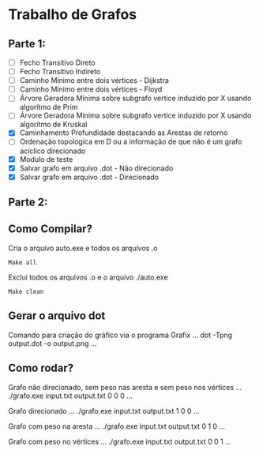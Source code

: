 # Trabalho de Grafos
## Parte 1:

- [ ] Fecho Transitivo Direto
- [ ] Fecho Transitivo Indireto
- [ ] Caminho Mínimo entre dois vértices - Dijkstra
- [ ] Caminho Mínimo entre dois vértices - Floyd
- [ ] Árvore Geradora Mínima sobre subgrafo vertice induzido por X usando algorítmo de Prim
- [ ] Árvore Geradora Mínima sobre subgrafo vertice induzido por X usando algorítmo de Kruskal
- [x] Caminhamento Profundidade destacando as Arestas de retorno
- [ ] Ordenação topologica em D ou a informação de que não é um grafo acíclico direcionado
- [x] Modulo de teste
- [x] Salvar grafo em arquivo .dot - Não direcionado
- [x] Salvar grafo em arquivo .dot - Direcionado
## Parte 2:




## Como Compilar?
Cria o arquivo auto.exe e todos os arquivos .o

```
Make all
```

Exclui todos os arquivos .o e o arquivo ./auto.exe

```
Make clean
```

## Gerar o arquivo dot

Comando para criação do gráfico via o programa Grafix
...
dot -Tpng output.dot -o output.png
...
## Como rodar?

Grafo não direcionado, sem peso nas aresta e sem peso nos vértices 
...
./grafo.exe input.txt output.txt 0 0 0
...

Grafo direcionado 
...
./grafo.exe input.txt output.txt 1 0 0
...

Grafo com peso na aresta 
...
./grafo.exe input.txt output.txt 0 1 0
...

Grafo com peso no vértices 
...
./grafo.exe input.txt output.txt 0 0 1
...